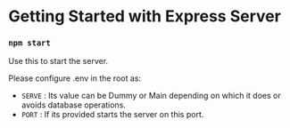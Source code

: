 # Getting Started with Express Server

### `npm start`

Use this to start the server.

Please configure .env in the root as:

- `SERVE` : Its value can be Dummy or Main depending on which it does or avoids database operations.
- `PORT` : If its provided starts the server on this port.
